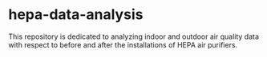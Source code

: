 # hepa-data-analysis
This repository is dedicated to analyzing indoor and outdoor air quality data with respect to before and after the installations of HEPA air purifiers.
